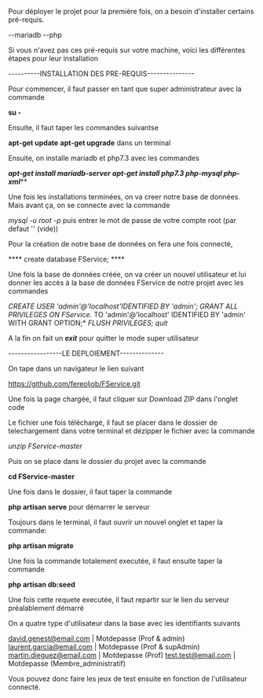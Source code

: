 Pour déployer le projet pour la première fois, on a besoin d'installer certains pré-requis.

--mariadb
--php

Si vous n'avez pas ces pré-requis sur votre machine, voici les différentes étapes pour leur installation

----------INSTALLATION DES PRE-REQUIS---------------

Pour commencer, il faut passer en tant que super administrateur avec la commande 

****su -****

Ensuite, il faut taper les commandes suivantse

******apt-get update******
******apt-get upgrade****** dans un terminal

Ensuite, on installe mariadb et php7.3 avec les commandes

*****apt-get install mariadb-server*****
*****apt-get install php7.3 php-mysql php-xml*******

Une fois les installations terminées, on va creer notre base de données. Mais avant ça, on se connecte avec la commande 

*mysql -u root -p*
puis entrer le mot de passe de votre compte root (par defaut '' (vide))

Pour la création de notre base de données on fera une fois connecté, 
 
**** create database FService; ****

Une fois la base de données créée, on va créer un nouvel utilisateur et lui donner les accès à la base de données FService de notre projet avec les commandes

*CREATE USER 'admin'@'localhost'IDENTIFIED BY 'admin';*
*GRANT ALL PRIVILEGES ON FService.* TO 'admin'@'localhost' IDENTIFIED BY 'admin' WITH GRANT OPTION;*
*FLUSH PRIVILEGES;*
*quit*

A la fin on fait un ***exit*** pour quitter le mode super utilisateur

-----------------LE DEPLOIEMENT--------------

On tape dans un navigateur le lien suivant

https://github.com/fereoljob/FService.git

Une fois la page chargée, il faut cliquer sur Download ZIP dans l'onglet code

Le fichier une fois téléchargé, il faut se placer dans le dossier de telechargement dans votre terminal et dézipper le fichier avec la commande 

*unzip FService-master*

Puis on se place dans le dossier du projet avec la commande 

**cd FService-master**

Une fois dans le dossier, il faut taper la commande 

**php artisan serve** pour démarrer le serveur

Toujours dans le terminal, il faut ouvrir un nouvel onglet et taper la commande:

**php artisan migrate**

Une fois la commande totalement executée, il faut ensuite taper la commande 

**php artisan db:seed**

Une fois cette requete executée, il faut repartir sur le lien du serveur préalablement démarré

On a quatre type d'utilisateur dans la base avec les identifiants suivants

david.genest@email.com | Motdepasse (Prof & admin)
laurent.garcia@email.com | Motdepasse (Prof & supAdmin)
martin.dieguez@email.com | Motdepasse (Prof)
test.test@email.com | Motdepasse (Membre_administratif)

Vous pouvez donc faire les jeux de test ensuite en fonction de l'utilisateur connecté.









